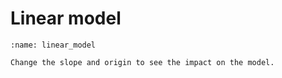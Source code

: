 # Linear model

````{iframe-figure} images/linear_model.html
:name: linear_model

Change the slope and origin to see the impact on the model.
````
